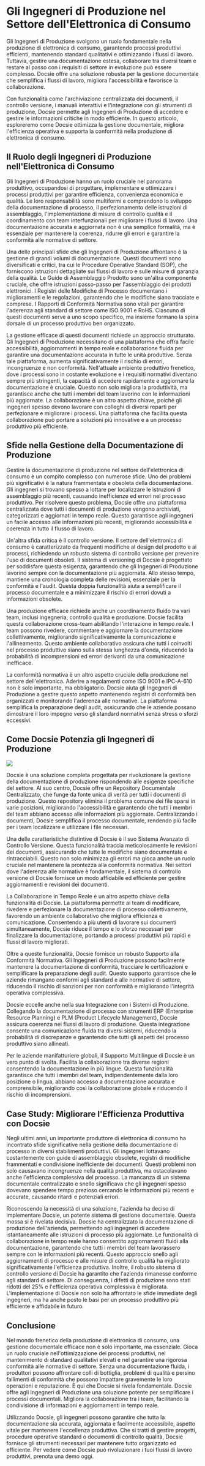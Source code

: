 # Gli Ingegneri di Produzione nel Settore dell'Elettronica di Consumo

Gli Ingegneri di Produzione svolgono un ruolo fondamentale nella produzione di elettronica di consumo, garantendo processi produttivi efficienti, mantenendo standard qualitativi e ottimizzando i flussi di lavoro. Tuttavia, gestire una documentazione estesa, collaborare tra diversi team e restare al passo con i requisiti di settore in evoluzione può essere complesso. Docsie offre una soluzione robusta per la gestione documentale che semplifica i flussi di lavoro, migliora l'accessibilità e favorisce la collaborazione.

Con funzionalità come l'archiviazione centralizzata dei documenti, il controllo versione, i manuali interattivi e l'integrazione con gli strumenti di produzione, Docsie permette agli Ingegneri di Produzione di accedere e gestire le informazioni critiche in modo efficiente. In questo articolo, esploreremo come Docsie ottimizza la gestione documentale, migliora l'efficienza operativa e supporta la conformità nella produzione di elettronica di consumo.

## Il Ruolo degli Ingegneri di Produzione nell'Elettronica di Consumo

Gli Ingegneri di Produzione hanno un ruolo cruciale nel panorama produttivo, occupandosi di progettare, implementare e ottimizzare i processi produttivi per garantire efficienza, convenienza economica e qualità. Le loro responsabilità sono multiformi e comprendono lo sviluppo della documentazione di processo, il perfezionamento delle istruzioni di assemblaggio, l'implementazione di misure di controllo qualità e il coordinamento con team interfunzionali per migliorare i flussi di lavoro. Una documentazione accurata e aggiornata non è una semplice formalità, ma è essenziale per mantenere la coerenza, ridurre gli errori e garantire la conformità alle normative di settore.

Una delle principali sfide che gli Ingegneri di Produzione affrontano è la gestione di grandi volumi di documentazione. Questi documenti sono diversificati e critici, tra cui le Procedure Operative Standard (SOP), che forniscono istruzioni dettagliate sui flussi di lavoro e sulle misure di garanzia della qualità. Le Guide di Assemblaggio Prodotto sono un'altra componente cruciale, che offre istruzioni passo-passo per l'assemblaggio dei prodotti elettronici. I Registri delle Modifiche di Processo documentano i miglioramenti e le regolazioni, garantendo che le modifiche siano tracciate e comprese. I Rapporti di Conformità Normativa sono vitali per garantire l'aderenza agli standard di settore come ISO 9001 e RoHS. Ciascuno di questi documenti serve a uno scopo specifico, ma insieme formano la spina dorsale di un processo produttivo ben organizzato.

La gestione efficace di questi documenti richiede un approccio strutturato. Gli Ingegneri di Produzione necessitano di una piattaforma che offra facile accessibilità, aggiornamenti in tempo reale e collaborazione fluida per garantire una documentazione accurata in tutte le unità produttive. Senza tale piattaforma, aumenta significativamente il rischio di errori, incongruenze e non conformità. Nell'attuale ambiente produttivo frenetico, dove i processi sono in costante evoluzione e i requisiti normativi diventano sempre più stringenti, la capacità di accedere rapidamente e aggiornare la documentazione è cruciale. Questo non solo migliora la produttività, ma garantisce anche che tutti i membri del team lavorino con le informazioni più aggiornate. La collaborazione è un altro aspetto chiave, poiché gli ingegneri spesso devono lavorare con colleghi di diversi reparti per perfezionare e migliorare i processi. Una piattaforma che facilita questa collaborazione può portare a soluzioni più innovative e a un processo produttivo più efficiente.

## Sfide nella Gestione della Documentazione di Produzione

Gestire la documentazione di produzione nel settore dell'elettronica di consumo è un compito complesso con numerose sfide. Uno dei problemi più significativi è la natura frammentata e obsoleta della documentazione. Gli ingegneri si trovano spesso a lottare per localizzare le istruzioni di assemblaggio più recenti, causando inefficienze ed errori nel processo produttivo. Per risolvere questo problema, Docsie offre una piattaforma centralizzata dove tutti i documenti di produzione vengono archiviati, categorizzati e aggiornati in tempo reale. Questo garantisce agli ingegneri un facile accesso alle informazioni più recenti, migliorando accessibilità e coerenza in tutto il flusso di lavoro.

Un'altra sfida critica è il controllo versione. Il settore dell'elettronica di consumo è caratterizzato da frequenti modifiche al design del prodotto e ai processi, richiedendo un robusto sistema di controllo versione per prevenire l'uso di documenti obsoleti. Il sistema di versioning di Docsie è progettato per soddisfare questa esigenza, garantendo che gli Ingegneri di Produzione lavorino sempre con la documentazione più aggiornata. Allo stesso tempo, mantiene una cronologia completa delle revisioni, essenziale per la conformità e l'audit. Questa doppia funzionalità aiuta a semplificare il processo documentale e a minimizzare il rischio di errori dovuti a informazioni obsolete.

Una produzione efficace richiede anche un coordinamento fluido tra vari team, inclusi ingegneria, controllo qualità e produzione. Docsie facilita questa collaborazione cross-team abilitando l'interazione in tempo reale. I team possono rivedere, commentare e aggiornare la documentazione collettivamente, migliorando significativamente la comunicazione e l'allineamento. Questo ambiente collaborativo assicura che tutti i coinvolti nel processo produttivo siano sulla stessa lunghezza d'onda, riducendo la probabilità di incomprensioni ed errori derivanti da una comunicazione inefficace.

La conformità normativa è un altro aspetto cruciale della produzione nel settore dell'elettronica. Aderire a regolamenti come ISO 9001 e IPC-A-610 non è solo importante, ma obbligatorio. Docsie aiuta gli Ingegneri di Produzione a gestire questo aspetto mantenendo registri di conformità ben organizzati e monitorando l'aderenza alle normative. La piattaforma semplifica la preparazione degli audit, assicurando che le aziende possano dimostrare il loro impegno verso gli standard normativi senza stress o sforzi eccessivi.

## Come Docsie Potenzia gli Ingegneri di Produzione

![](https://cdn.docsie.io/workspace_PxAvC1Uenuc7ad6H3/doc_wn84Jkoc6hIMTO2eE/file_WyrqEK0E1zfn5P8Ia/image_ed244903-132a-cf9b-c7f2-bda1651bfa30.jpg)

Docsie è una soluzione completa progettata per rivoluzionare la gestione della documentazione di produzione rispondendo alle esigenze specifiche del settore. Al suo centro, Docsie offre un Repository Documentale Centralizzato, che funge da fonte unica di verità per tutti i documenti di produzione. Questo repository elimina il problema comune dei file sparsi in varie posizioni, migliorando l'accessibilità e garantendo che tutti i membri del team abbiano accesso alle informazioni più aggiornate. Centralizzando i documenti, Docsie semplifica il processo documentale, rendendo più facile per i team localizzare e utilizzare i file necessari.

Una delle caratteristiche distintive di Docsie è il suo Sistema Avanzato di Controllo Versione. Questa funzionalità traccia meticolosamente le revisioni dei documenti, assicurando che tutte le modifiche siano documentate e rintracciabili. Questo non solo minimizza gli errori ma gioca anche un ruolo cruciale nel mantenere la prontezza alla conformità normativa. Nei settori dove l'aderenza alle normative è fondamentale, il sistema di controllo versione di Docsie fornisce un modo affidabile ed efficiente per gestire aggiornamenti e revisioni dei documenti.

La Collaborazione in Tempo Reale è un altro aspetto chiave della funzionalità di Docsie. La piattaforma permette ai team di modificare, rivedere e perfezionare la documentazione di processo collettivamente, favorendo un ambiente collaborativo che migliora efficienza e comunicazione. Consentendo a più utenti di lavorare sui documenti simultaneamente, Docsie riduce il tempo e lo sforzo necessari per finalizzare la documentazione, portando a processi produttivi più rapidi e flussi di lavoro migliorati.

Oltre a queste funzionalità, Docsie fornisce un robusto Supporto alla Conformità Normativa. Gli Ingegneri di Produzione possono facilmente mantenere la documentazione di conformità, tracciare le certificazioni e semplificare la preparazione degli audit. Questo supporto garantisce che le aziende rimangano conformi agli standard e alle normative di settore, riducendo il rischio di sanzioni per non conformità e migliorando l'integrità operativa complessiva.

Docsie eccelle anche nella sua Integrazione con i Sistemi di Produzione. Collegando la documentazione di processo con strumenti ERP (Enterprise Resource Planning) e PLM (Product Lifecycle Management), Docsie assicura coerenza nei flussi di lavoro di produzione. Questa integrazione consente una comunicazione fluida tra diversi sistemi, riducendo la probabilità di discrepanze e garantendo che tutti gli aspetti del processo produttivo siano allineati.

Per le aziende manifatturiere globali, il Supporto Multilingue di Docsie è un vero punto di svolta. Facilita la collaborazione tra diverse regioni consentendo la documentazione in più lingue. Questa funzionalità garantisce che tutti i membri del team, indipendentemente dalla loro posizione o lingua, abbiano accesso a documentazione accurata e comprensibile, migliorando così la collaborazione globale e riducendo il rischio di incomprensioni.

## Case Study: Migliorare l'Efficienza Produttiva con Docsie

Negli ultimi anni, un importante produttore di elettronica di consumo ha incontrato sfide significative nella gestione della documentazione di processo in diversi stabilimenti produttivi. Gli ingegneri lottavano costantemente con guide di assemblaggio obsolete, registri di modifiche frammentati e condivisione inefficiente dei documenti. Questi problemi non solo causavano incongruenze nella qualità produttiva, ma ostacolavano anche l'efficienza complessiva del processo. La mancanza di un sistema documentale centralizzato e snello significava che gli ingegneri spesso dovevano spendere tempo prezioso cercando le informazioni più recenti e accurate, causando ritardi e potenziali errori.

Riconoscendo la necessità di una soluzione, l'azienda ha deciso di implementare Docsie, un potente sistema di gestione documentale. Questa mossa si è rivelata decisiva. Docsie ha centralizzato la documentazione di produzione dell'azienda, permettendo agli ingegneri di accedere istantaneamente alle istruzioni di processo più aggiornate. Le funzionalità di collaborazione in tempo reale hanno consentito aggiornamenti fluidi alla documentazione, garantendo che tutti i membri del team lavorassero sempre con le informazioni più recenti. Questo approccio snello agli aggiornamenti di processo e alle misure di controllo qualità ha migliorato significativamente l'efficienza produttiva. Inoltre, il robusto sistema di controllo versione di Docsie ha garantito che l'azienda rimanesse conforme agli standard di settore. Di conseguenza, i difetti di produzione sono stati ridotti del 25% e l'efficienza operativa complessiva è migliorata. L'implementazione di Docsie non solo ha affrontato le sfide immediate degli ingegneri, ma ha anche posto le basi per un processo produttivo più efficiente e affidabile in futuro.

## Conclusione

Nel mondo frenetico della produzione di elettronica di consumo, una gestione documentale efficace non è solo importante, ma essenziale. Gioca un ruolo cruciale nell'ottimizzazione dei processi produttivi, nel mantenimento di standard qualitativi elevati e nel garantire una rigorosa conformità alle normative di settore. Senza una documentazione fluida, i produttori possono affrontare colli di bottiglia, problemi di qualità e persino fallimenti di conformità che possono impattare gravemente le loro operazioni e reputazione. È qui che Docsie si rivela fondamentale. Docsie offre agli Ingegneri di Produzione una soluzione potente per semplificare i processi documentali. Migliora la collaborazione tra i team, facilitando la condivisione di informazioni e aggiornamenti in tempo reale.

Utilizzando Docsie, gli ingegneri possono garantire che tutta la documentazione sia accurata, aggiornata e facilmente accessibile, aspetto vitale per mantenere l'eccellenza produttiva. Che si tratti di gestire progetti, procedure operative standard o documenti di controllo qualità, Docsie fornisce gli strumenti necessari per mantenere tutto organizzato ed efficiente. Per vedere come Docsie può rivoluzionare i tuoi flussi di lavoro produttivi, prenota una demo oggi.